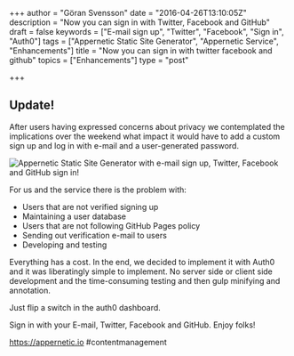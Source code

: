 +++
author = "Göran Svensson"
date = "2016-04-26T13:10:05Z"
description = "Now you can sign in with Twitter, Facebook and GitHub"
draft = false
keywords = ["E-mail sign up", "Twitter", "Facebook", "Sign in", "Auth0"]
tags = ["Appernetic Static Site Generator", "Appernetic Service", "Enhancements"]
title = "Now you can sign in with twitter facebook and github"
topics = ["Enhancements"]
type = "post"

+++
## Update!

After users having expressed concerns about privacy we contemplated the implications over the weekend what impact it would have to add a custom sign up and log in with e-mail and a user-generated password.  

![Appernetic Static Site Generator with e-mail sign up, Twitter, Facebook and GitHub sign in!][1]

For us and the service there is the problem with:

* Users that are not verified signing up
* Maintaining a user database
* Users that are not following GitHub Pages policy
* Sending out verification e-mail to users
* Developing and testing

Everything has a cost. In the end, we decided to implement it with Auth0 and it was liberatingly simple to implement. No server side or client side development and the time-consuming testing and then gulp minifying and annotation. 

Just flip a switch in the auth0 dashboard.


Sign in with your E-mail, Twitter, Facebook and GitHub.  Enjoy folks!

https://appernetic.io #contentmanagement


  [1]: https://res.cloudinary.com/appernetic/v1461667876/bvzstocens1wcwu3vba1

